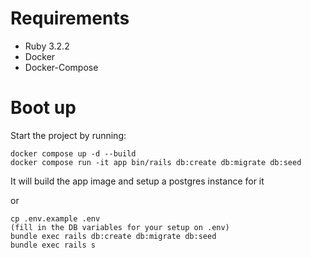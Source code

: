 # Requirements

* Ruby 3.2.2
* Docker
* Docker-Compose

# Boot up

Start the project by running:
```
docker compose up -d --build
docker compose run -it app bin/rails db:create db:migrate db:seed
```
It will build the app image and setup a postgres instance for it

or

```
cp .env.example .env
(fill in the DB variables for your setup on .env)
bundle exec rails db:create db:migrate db:seed
bundle exec rails s
```
